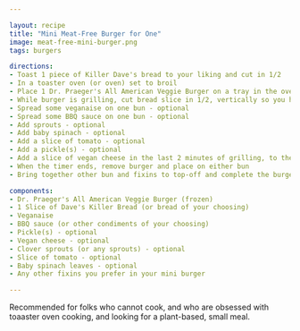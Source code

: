 ```yaml
---

layout: recipe
title: "Mini Meat-Free Burger for One"
image: meat-free-mini-burger.png
tags: burgers

directions:
- Toast 1 piece of Killer Dave's bread to your liking and cut in 1/2 
- In a toaster oven (or oven) set to broil
- Place 1 Dr. Praeger's All American Veggie Burger on a tray in the oven on broil for 12 minutes, then flip over for 8 minutes.
- While burger is grilling, cut bread slice in 1/2, vertically so you have two equal slices that act as your "buns"
- Spread some veganaise on one bun - optional
- Spread some BBQ sauce on one bun - optional
- Add sprouts - optional
- Add baby spinach - optional
- Add a slice of tomato - optional
- Add a pickle(s) - optional
- Add a slice of vegan cheese in the last 2 minutes of grilling, to the top of the burger - optional
- When the timer ends, remove burger and place on either bun
- Bring together other bun and fixins to top-off and complete the burger

components: 
- Dr. Praeger's All American Veggie Burger (frozen)
- 1 Slice of Dave's Killer Bread (or bread of your choosing)
- Veganaise
- BBQ sauce (or other condiments of your choosing)
- Pickle(s) - optional
- Vegan cheese - optional
- Clover sprouts (or any sprouts) - optional
- Slice of tomato - optional
- Baby spinach leaves - optional
- Any other fixins you prefer in your mini burger

---
```


Recommended for folks who cannot cook, and who are obsessed with toaaster oven cooking, and looking for a plant-based, small meal. 
